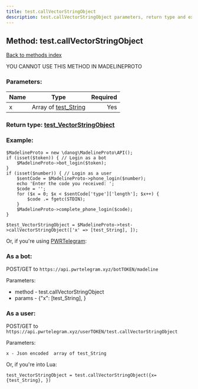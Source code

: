 ```yaml
---
title: test.callVectorStringObject
description: test.callVectorStringObject parameters, return type and example
---
```

## Method: test.callVectorStringObject  
[Back to methods index](index.md)


YOU CANNOT USE THIS METHOD IN MADELINEPROTO


### Parameters:

| Name     |    Type       | Required |
|----------|:-------------:|---------:|
|x|Array of [test\_String](../types/test_String.md) | Yes|


### Return type: [test\_VectorStringObject](../types/test_VectorStringObject.md)

### Example:


```
$MadelineProto = new \danog\MadelineProto\API();
if (isset($token)) { // Login as a bot
    $MadelineProto->bot_login($token);
}
if (isset($number)) { // Login as a user
    $sentCode = $MadelineProto->phone_login($number);
    echo 'Enter the code you received: ';
    $code = '';
    for ($x = 0; $x < $sentCode['type']['length']; $x++) {
        $code .= fgetc(STDIN);
    }
    $MadelineProto->complete_phone_login($code);
}

$test_VectorStringObject = $MadelineProto->test->callVectorStringObject(['x' => [test_String], ]);
```

Or, if you're using [PWRTelegram](https://pwrtelegram.xyz):

### As a bot:

POST/GET to `https://api.pwrtelegram.xyz/botTOKEN/madeline`

Parameters:

* method - test.callVectorStringObject
* params - {"x": [test_String], }



### As a user:

POST/GET to `https://api.pwrtelegram.xyz/userTOKEN/test.callVectorStringObject`

Parameters:

```
x - Json encoded  array of test_String

```

Or, if you're into Lua:

```
test_VectorStringObject = test.callVectorStringObject({x={test_String}, })
```

